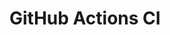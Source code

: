 # GitHub Actions CI




















































































































































































































































